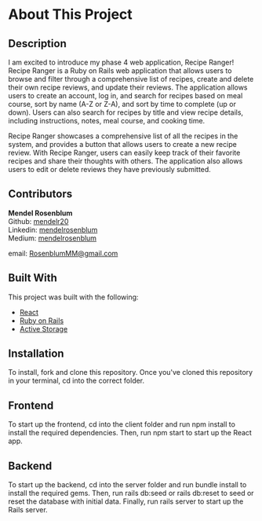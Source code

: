 # About This Project
## Description
I am excited to introduce my phase 4 web application, Recipe Ranger! Recipe Ranger is a Ruby on Rails web application that allows users to browse and filter through a comprehensive list of recipes, create and delete their own recipe reviews, and update their reviews. The application allows users to create an account, log in, and search for recipes based on meal course, sort by name (A-Z or Z-A), and sort by time to complete (up or down). Users can also search for recipes by title and view recipe details, including instructions, notes, meal course, and cooking time.

Recipe Ranger showcases a comprehensive list of all the recipes in the system, and provides a button that allows users to create a new recipe review. With Recipe Ranger, users can easily keep track of their favorite recipes and share their thoughts with others. The application also allows users to edit or delete reviews they have previously submitted.
<br />

## Contributors
**Mendel Rosenblum**
<br />
Github: [mendelr20](https://github.com/mendelr20)
<br />
Linkedin: [mendelrosenblum](https://www.linkedin.com/in/mendelrosenblum/)
<br />
Medium: [mendelrosenblum](https://medium.com/@mendelrosenblum)
<br />


email: RosenblumMM@gmail.com


## Built With
This project was built with the following:
- [React](https://reactjs.org/)
- [Ruby on Rails](https://rubyonrails.org/)
- [Active Storage](https://edgeguides.rubyonrails.org/active_storage_overview.html/)

  
## Installation
To install, fork and clone this repository. Once you've cloned this repository in your terminal, cd into the correct folder.

## Frontend
To start up the frontend, cd into the client folder and run npm install to install the required dependencies. Then, run npm start to start up the React app.

## Backend
To start up the backend, cd into the server folder and run bundle install to install the required gems. Then, run rails db:seed or rails db:reset to seed or reset the database with initial data. Finally, run rails server to start up the Rails server.
